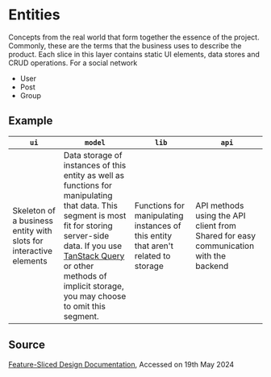 # Entities

Concepts from the real world that form together the essence of the project. Commonly, these are the terms that the business uses to describe the product.
Each slice in this layer contains static UI elements, data stores and CRUD operations.
For a social network

- User
- Post
- Group

## Example

| `ui` | `model` | `lib` | `api` |
| --- | --- | --- | --- |
| Skeleton of a business entity with slots for interactive elements | Data storage of instances of this entity as well as functions for manipulating that data. This segment is most fit for storing server-side data. If you use [TanStack Query](https://tanstack.com/query/latest) or other methods of implicit storage, you may choose to omit this segment. | Functions for manipulating instances of this entity that aren't related to storage | API methods using the API client from Shared for easy communication with the backend |

## Source

[Feature-Sliced Design Documentation](https://feature-sliced.design/), Accessed on 19th May 2024
